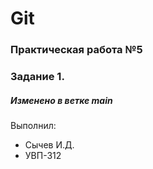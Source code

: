 # Git
### Практическая работа №5
### Задание 1.
##### Изменено в ветке main
Выполнил:
* Сычев И.Д.
* УВП-312
